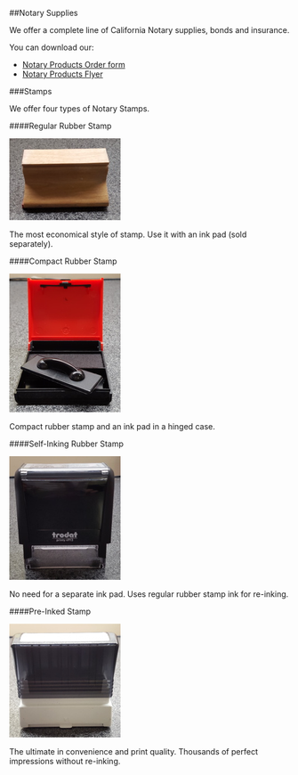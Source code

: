 ##Notary Supplies

We offer a complete line of California Notary supplies, bonds and insurance. 

You can download our:

* [Notary Products Order form](./pdf/notaryorderform.pdf)
* [Notary Products Flyer](./pdf/notaryflyer.pdf)

###Stamps

We offer four types of Notary Stamps.

####Regular Rubber Stamp

![Moulding Stamp](/images/mouldingstamp.jpeg)

The most economical style of stamp. Use it with an ink pad (sold separately).

####Compact Rubber Stamp

![Vienna Compact Stamp](/images/vienna.jpeg)

Compact rubber stamp and an ink pad in a hinged case.

####Self-Inking Rubber Stamp

![Self-inking Stamp](/images/Printy.jpeg)

No need for a separate ink pad. Uses regular rubber stamp ink for re-inking.

####Pre-Inked Stamp

![Per-inked Stamp](/images/preinked.jpeg)

The ultimate in convenience and print quality. Thousands of perfect impressions without re-inking.

